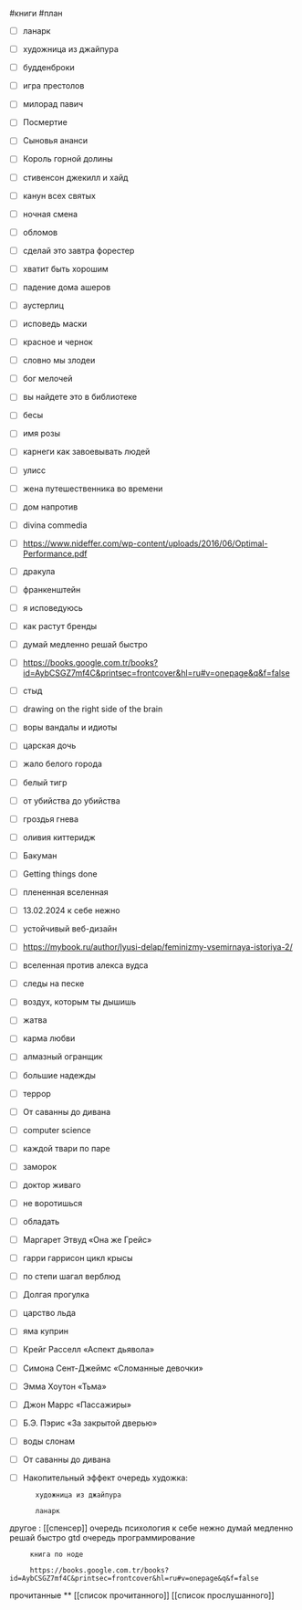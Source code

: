 #книги #план
- [ ] ланарк
- [ ] художница из джайпура
- [ ] будденброки
- [ ] игра престолов
- [ ] милорад павич 
- [ ] Посмертие
- [ ] Сыновья ананси
- [ ] Король горной долины
- [ ] стивенсон джекилл и хайд
- [ ] канун всех святых
- [ ] ночная смена
- [ ] обломов
- [ ] сделай это завтра форестер
- [ ] хватит быть хорошим
- [ ] падение дома ашеров
- [ ] аустерлиц
- [ ] исповедь маски
- [ ] красное и чернок
- [ ] словно мы злодеи
- [ ] бог мелочей
- [ ] вы найдете это в библиотеке 
- [ ] бесы
- [ ] имя розы
- [ ] карнеги как завоевывать людей
- [ ] улисс
- [ ] жена путешественника во времени
- [ ] дом напротив
- [ ] divina commedia
- [ ] https://www.nideffer.com/wp-content/uploads/2016/06/Optimal-Performance.pdf
- [ ] дракула
- [ ] франкенштейн
- [ ] я исповедуюсь 
- [ ] как растут бренды
- [ ] думай медленно решай быстро
- [ ] https://books.google.com.tr/books?id=AybCSGZ7mf4C&printsec=frontcover&hl=ru#v=onepage&q&f=false
- [ ] стыд 
- [ ] drawing on the right side of the brain
- [ ] воры вандалы и идиоты
- [ ] царская дочь
- [ ] жало белого города
- [ ] белый тигр
- [ ] от убийства до убийства
- [ ] гроздья гнева
- [ ] оливия киттеридж
- [ ] Бакуман
- [ ] Getting things done
- [ ] плененная вселенная
- [ ] 13.02.2024 к себе нежно
- [ ] устойчивый веб-дизайн
- [ ] https://mybook.ru/author/lyusi-delap/feminizmy-vsemirnaya-istoriya-2/
- [ ] вселенная против алекса вудса
- [ ] следы на песке
- [ ] воздух, которым ты дышишь
- [ ] жатва
- [ ] карма любви
- [ ] алмазный огранщик
- [ ] большие надежды
- [ ] террор
- [ ] От саванны до дивана
- [ ] computer science
- [ ] каждой твари по паре
- [ ] заморок
- [ ] доктор живаго
- [ ] не воротишься
- [ ] обладать
- [ ] Маргарет Этвуд «Она же Грейс»
- [ ] гарри гаррисон цикл крысы
- [ ] по степи шагал верблюд
- [ ] Долгая прогулка
- [ ] царство льда
- [ ] яма куприн
- [ ] Крейг Расселл «Аспект дьявола»
- [ ] Симона Сент-Джеймс «Сломанные девочки»
- [ ] Эмма Хоутон «Тьма»
- [ ] Джон Маррс «Пассажиры»
- [ ] Б.Э. Пэрис «За закрытой дверью»

- [ ] воды слонам
- [ ] От саванны до дивана 
- [ ] Накопительный эффект
очередь художка: 
         
         художница из джайпура
         
         ланарк
другое : 		 [[спенсер]]
очередь психология
		 к себе нежно 
		 думай медленно решай быстро
		 gtd
очередь программирование 
		
		 книга по ноде
		 
	     https://books.google.com.tr/books?id=AybCSGZ7mf4C&printsec=frontcover&hl=ru#v=onepage&q&f=false
	     
	     
прочитанные
**
[[список прочитанного]]
[[список прослушанного]]